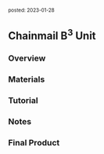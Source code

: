 <font size=1> posted: 2023-01-28 </font>

## Chainmail B<sup>3</sup> Unit

### Overview

### Materials

### Tutorial



### Notes

### Final Product